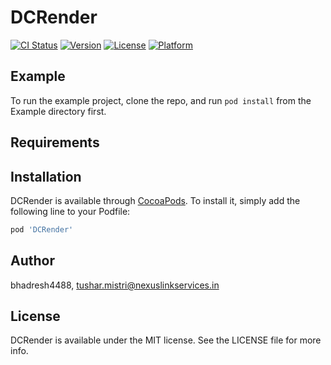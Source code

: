 # DCRender

[![CI Status](https://img.shields.io/travis/bhadresh4488/DCRender.svg?style=flat)](https://travis-ci.org/bhadresh4488/DCRender)
[![Version](https://img.shields.io/cocoapods/v/DCRender.svg?style=flat)](https://cocoapods.org/pods/DCRender)
[![License](https://img.shields.io/cocoapods/l/DCRender.svg?style=flat)](https://cocoapods.org/pods/DCRender)
[![Platform](https://img.shields.io/cocoapods/p/DCRender.svg?style=flat)](https://cocoapods.org/pods/DCRender)

## Example

To run the example project, clone the repo, and run `pod install` from the Example directory first.

## Requirements

## Installation

DCRender is available through [CocoaPods](https://cocoapods.org). To install
it, simply add the following line to your Podfile:

```ruby
pod 'DCRender'
```

## Author

bhadresh4488, tushar.mistri@nexuslinkservices.in

## License

DCRender is available under the MIT license. See the LICENSE file for more info.
